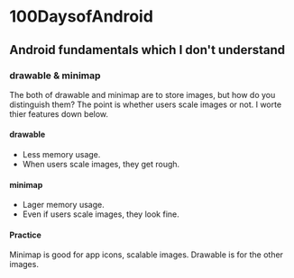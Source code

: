 # 100DaysofAndroid

## Android fundamentals which I don't understand

### drawable & minimap

The both of drawable and minimap are to store images, but how do you distinguish them?
The point is whether users scale images or not. I worte thier features down below.

#### drawable

* Less memory usage.
* When users scale images, they get rough.

#### minimap

* Lager memory usage.
* Even if users scale images, they look fine.

#### Practice

Minimap is good for app icons, scalable images. Drawable is for the other images.


